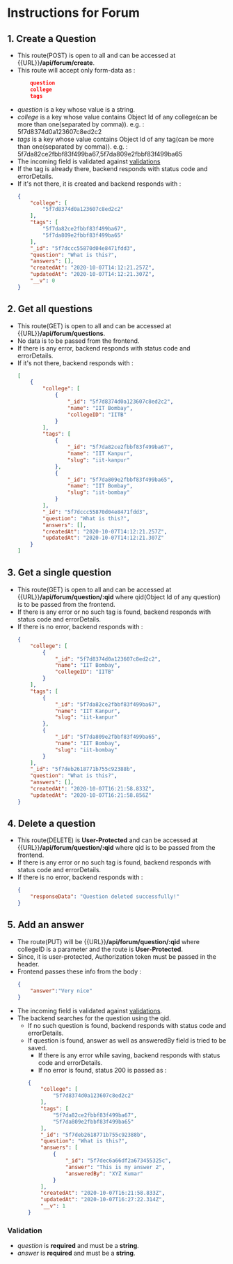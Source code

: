 # Instructions for Forum

## 1. Create a Question

* This route(POST) is open to all and can be accessed at {{URL}}**/api/forum/create**.
* This route will accept only form-data as :
    ```json
        question
        college
        tags
    ```
* _question_ is a key whose value is a string.
* _college_ is a key whose value contains Object Id of any college(can be more than one(separated by comma)). e.g. : 5f7d8374d0a123607c8ed2c2
* _tags_ is a key whose value contains Object Id of any tag(can be more than one(separated by comma)). e.g. : 5f7da82ce2fbbf83f499ba67,5f7da809e2fbbf83f499ba65
* The incoming field is validated against [validations](#validation)
* If the tag is already there, backend responds with status code and errorDetails.
* If it's not there, it is created and backend responds with :
    ```json
    {
        "college": [
            "5f7d8374d0a123607c8ed2c2"
        ],
        "tags": [
            "5f7da82ce2fbbf83f499ba67",
            "5f7da809e2fbbf83f499ba65"
        ],
        "_id": "5f7dccc55870d04e8471fdd3",
        "question": "What is this?",
        "answers": [],
        "createdAt": "2020-10-07T14:12:21.257Z",
        "updatedAt": "2020-10-07T14:12:21.307Z",
        "__v": 0
    }
    ```

## 2. Get all questions

* This route(GET) is open to all and can be accessed at {{URL}}**/api/forum/questions**.
* No data is to be passed from the frontend.
* If there is any error, backend responds with status code and errorDetails.
* If it's not there, backend responds with :
    ```json
    [
        {
            "college": [
                {
                    "_id": "5f7d8374d0a123607c8ed2c2",
                    "name": "IIT Bombay",
                    "collegeID": "IITB"
                }
            ],
            "tags": [
                {
                    "_id": "5f7da82ce2fbbf83f499ba67",
                    "name": "IIT Kanpur",
                    "slug": "iit-kanpur"
                },
                {
                    "_id": "5f7da809e2fbbf83f499ba65",
                    "name": "IIT Bombay",
                    "slug": "iit-bombay"
                }
            ],
            "_id": "5f7dccc55870d04e8471fdd3",
            "question": "What is this?",
            "answers": [],
            "createdAt": "2020-10-07T14:12:21.257Z",
            "updatedAt": "2020-10-07T14:12:21.307Z"
        }
    ]
    ```

## 3. Get a single question

* This route(GET) is open to all and can be accessed at {{URL}}**/api/forum/question/:qid** where qid(Object Id of any question) is to be passed from the frontend.
* If there is any error or no such tag is found, backend responds with status code and errorDetails.
* If there is no error, backend responds with :
    ```json
    {
        "college": [
            {
                "_id": "5f7d8374d0a123607c8ed2c2",
                "name": "IIT Bombay",
                "collegeID": "IITB"
            }
        ],
        "tags": [
            {
                "_id": "5f7da82ce2fbbf83f499ba67",
                "name": "IIT Kanpur",
                "slug": "iit-kanpur"
            },
            {
                "_id": "5f7da809e2fbbf83f499ba65",
                "name": "IIT Bombay",
                "slug": "iit-bombay"
            }
        ],
        "_id": "5f7deb2618771b755c92388b",
        "question": "What is this?",
        "answers": [],
        "createdAt": "2020-10-07T16:21:58.833Z",
        "updatedAt": "2020-10-07T16:21:58.856Z"
    }
    ```

## 4. Delete a question

* This route(DELETE) is **User-Protected** and can be accessed at {{URL}}**/api/forum/question/:qid** where qid is to be passed from the frontend.
* If there is any error or no such tag is found, backend responds with status code and errorDetails.
* If there is no error, backend responds with :
    ```json
    {
        "responseData": "Question deleted successfully!"
    }
    ```

## 5. Add an answer

* The route(PUT) will be {{URL}}**/api/forum/question/:qid** where collegeID is a parameter and the route is **User-Protected**.
* Since, it is user-protected, Authorization token must be passed in the header.
* Frontend passes these info from the body : 
    ```json
    {
        "answer":"Very nice"
    }
    ```
* The incoming field is validated against [validations](#validations).
* The backend searches for the question using the qid.
    * If no such question is found, backend responds with status code and errorDetails.
    * If question is found, answer as well as answeredBy field is tried to be saved.
        * If there is any error while saving, backend responds with status code and errorDetails.
        * If no error is found, status 200 is passed as :
        ```json
        {
            "college": [
                "5f7d8374d0a123607c8ed2c2"
            ],
            "tags": [
                "5f7da82ce2fbbf83f499ba67",
                "5f7da809e2fbbf83f499ba65"
            ],
            "_id": "5f7deb2618771b755c92388b",
            "question": "What is this?",
            "answers": [
                {
                    "_id": "5f7dec6a66df2a673455325c",
                    "answer": "This is my answer 2",
                    "answeredBy": "XYZ Kumar"
                }
            ],
            "createdAt": "2020-10-07T16:21:58.833Z",
            "updatedAt": "2020-10-07T16:27:22.314Z",
            "__v": 1
        }
        ```

### Validation

* _question_ is **required** and must be a **string**.
* _answer_ is **required** and must be a **string**.